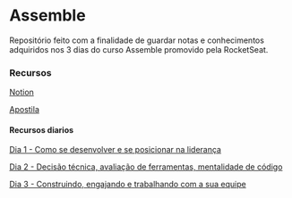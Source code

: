 # Assemble

Repositório feito com a finalidade de guardar notas e conhecimentos adquiridos nos 3 dias do curso Assemble promovido pela RocketSeat.

### Recursos
[Notion](https://efficient-sloth-d85.notion.site/Assemble-Recursos-16352ab947e94bd5bb21ae263161c6c8)

[Apostila](https://s3.us-west-2.amazonaws.com/secure.notion-static.com/e09572e3-f66c-48fa-8f87-230ae179575e/BH_-_Apostila_Assemble.pdf?X-Amz-Algorithm=AWS4-HMAC-SHA256&X-Amz-Content-Sha256=UNSIGNED-PAYLOAD&X-Amz-Credential=AKIAT73L2G45EIPT3X45%2F20220725%2Fus-west-2%2Fs3%2Faws4_request&X-Amz-Date=20220725T150857Z&X-Amz-Expires=86400&X-Amz-Signature=ba564416a0bbf810d87866db320d778e776d0fdc8731087fc709e0d507413fa0&X-Amz-SignedHeaders=host&response-content-disposition=filename%20%3D%22BH%2520-%2520Apostila%2520Assemble.pdf%22&x-id=GetObject)

#### Recursos diarios
[Dia 1 - Como se desenvolver e se posicionar na liderança](https://efficient-sloth-d85.notion.site/Dia-1-Como-se-desenvolver-e-se-posicionar-na-lideran-a-e2dcc6d78ef641b2976ecb89fb657f28)

[Dia 2 - Decisão técnica, avaliação de ferramentas, mentalidade de código](https://efficient-sloth-d85.notion.site/Dia-2-Decis-o-t-cnica-avalia-o-de-ferramentas-mentalidade-de-c-digo-bab2949b4f514e3589007e7bfae62e72)

[Dia 3 - Construindo, engajando e trabalhando com a sua equipe](https://efficient-sloth-d85.notion.site/Dia-3-Construindo-engajando-e-trabalhando-com-sua-equipe-721bd833e8e648c5b8b9c8192ff3fad7)
